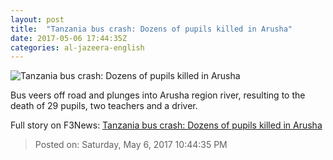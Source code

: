 ```yaml
---
layout: post
title:  "Tanzania bus crash: Dozens of pupils killed in Arusha"
date: 2017-05-06 17:44:35Z
categories: al-jazeera-english
---
```


![Tanzania bus crash: Dozens of pupils killed in Arusha](http://www.aljazeera.com/mritems/Images/2017/5/6/a93facdc0ad54bad9f2e3d3a7d122fd2_18.jpg)

Bus veers off road and plunges into Arusha region river, resulting to the death of 29 pupils, two teachers and a driver.


Full story on F3News: [Tanzania bus crash: Dozens of pupils killed in Arusha](http://www.f3nws.com/n/zMtQKB)

> Posted on: Saturday, May 6, 2017 10:44:35 PM
